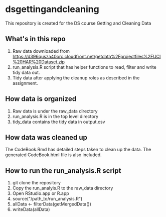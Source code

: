 # dsgettingandcleaning
This repository is created for the DS course Getting and Cleaning Data

## What's in this repo

1. Raw data downloaded from https://d396qusza40orc.cloudfront.net/getdata%2Fprojectfiles%2FUCI%20HAR%20Dataset.zip  
2. run_analysis.R script that has helper functions to read, filter and write tidy data out. 
3. Tidy data after applying the cleanup roles as described in the assignment.

## How data is organized

1. Raw data is under the raw_data directory
2. run_analysis.R is in the top level directory 
3. tidy_data contains the tidy data in output.csv

## How data was cleaned up

The CodeBook.Rmd has detailed steps taken to clean up the data. The generated CodeBook.html file is also included. 

## How to run the run_analysis.R script

1. git clone the repository
2. Copy the run_analyis.R to the raw_data directory
3. Open RStudio.app or R.app
4. source("/path_to/run_analysis.R")
4. allData <- filterData(getMergedData())
5. writeData(allData)
